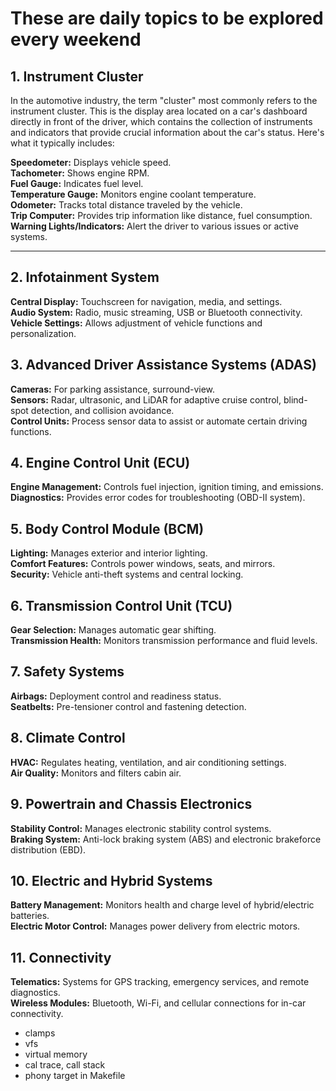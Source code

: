 # These are daily topics to be explored every weekend

## 1. Instrument Cluster
In the automotive industry, the term "cluster" most commonly refers to the instrument cluster. This is the display area located on a car's dashboard directly in front of the driver, which contains the collection of instruments and indicators that provide crucial information about the car's status. Here's what it typically includes:  

**Speedometer:** Displays vehicle speed.  
**Tachometer:** Shows engine RPM.  
**Fuel Gauge:** Indicates fuel level.  
**Temperature Gauge:** Monitors engine coolant temperature.  
**Odometer:** Tracks total distance traveled by the vehicle.  
**Trip Computer:** Provides trip information like distance, fuel consumption.  
**Warning Lights/Indicators:** Alert the driver to various issues or active systems.  

---
## 2. Infotainment System  
**Central Display:** Touchscreen for navigation, media, and settings.  
**Audio System:** Radio, music streaming, USB or Bluetooth connectivity.  
**Vehicle Settings:** Allows adjustment of vehicle functions and personalization.  

## 3. Advanced Driver Assistance Systems (ADAS)  
**Cameras:** For parking assistance, surround-view.  
**Sensors:** Radar, ultrasonic, and LiDAR for adaptive cruise control, blind-spot detection, and collision avoidance.  
**Control Units:** Process sensor data to assist or automate certain driving functions.  

## 4. Engine Control Unit (ECU)  
**Engine Management:** Controls fuel injection, ignition timing, and emissions.  
**Diagnostics:** Provides error codes for troubleshooting (OBD-II system).  

## 5. Body Control Module (BCM)  
**Lighting:** Manages exterior and interior lighting.  
**Comfort Features:** Controls power windows, seats, and mirrors.  
**Security:** Vehicle anti-theft systems and central locking.  

## 6. Transmission Control Unit (TCU)  
**Gear Selection:** Manages automatic gear shifting.  
**Transmission Health:** Monitors transmission performance and fluid levels.  

## 7. Safety Systems  
**Airbags:** Deployment control and readiness status.  
**Seatbelts:** Pre-tensioner control and fastening detection.  

## 8. Climate Control  
**HVAC:** Regulates heating, ventilation, and air conditioning settings.  
**Air Quality:** Monitors and filters cabin air.  

## 9. Powertrain and Chassis Electronics  
**Stability Control:** Manages electronic stability control systems.  
**Braking System:** Anti-lock braking system (ABS) and electronic brakeforce distribution (EBD).  

## 10. Electric and Hybrid Systems  
**Battery Management:** Monitors health and charge level of hybrid/electric batteries.  
**Electric Motor Control:** Manages power delivery from electric motors.  

## 11. Connectivity  
**Telematics:** Systems for GPS tracking, emergency services, and remote diagnostics.  
**Wireless Modules:** Bluetooth, Wi-Fi, and cellular connections for in-car connectivity.  

- clamps
- vfs
- virtual memory
- cal trace, call stack
- phony target in Makefile
